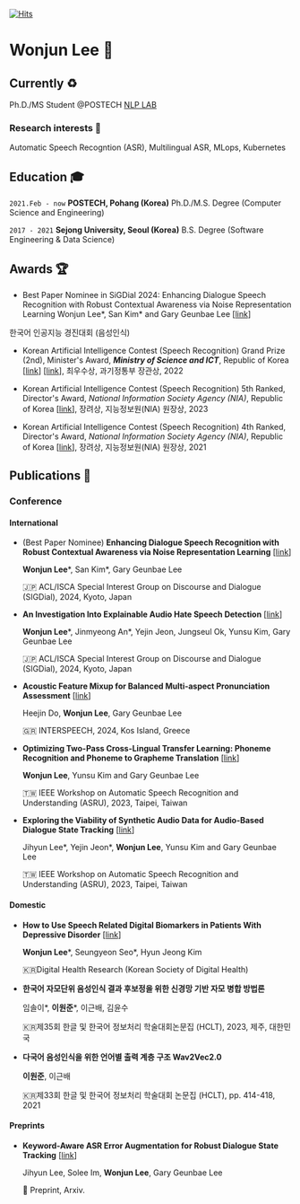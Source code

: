 
[![Hits](https://hits.seeyoufarm.com/api/count/incr/badge.svg?url=https%3A%2F%2Fgithub.com%2F21jun&count_bg=%23364AB2&title_bg=%23272727&icon=github.svg&icon_color=%23FFFFFF&title=hits&edge_flat=true)](https://hits.seeyoufarm.com)
<!--
**21jun/21jun** is a ✨ _special_ ✨ repository because its `README.md` (this file) appears on your GitHub profile.

Here are some ideas to get you started:

- 🔭 I’m currently working on ...
- 🌱 I’m currently learning ...
- 👯 I’m looking to collaborate on ...
- 🤔 I’m looking for help with ...
- 💬 Ask me about ...
- 📫 How to reach me: ...
- 😄 Pronouns: ...
- ⚡ Fun fact: ...
-->
# Wonjun Lee 🌊


## Currently ♻️

Ph.D./MS Student @POSTECH <a href="https://nlp.postech.ac.kr">NLP LAB</a>


### Research interests 🎯

Automatic Speech Recogntion (ASR), Multilingual ASR, MLops, Kubernetes

## Education 🎓


`2021.Feb - now`
__POSTECH, Pohang (Korea)__
Ph.D./M.S. Degree (Computer Science and Engineering)


`2017 - 2021`
__Sejong University, Seoul (Korea)__
B.S. Degree (Software Engineering & Data Science)




## Awards 🏆

- Best Paper Nominee in SiGDial 2024: Enhancing Dialogue Speech Recognition with Robust Contextual Awareness via Noise Representation Learning
  Wonjun Lee*, San Kim* and Gary Geunbae Lee [<a href="https://2024.sigdial.org/award/">link</a>]


한국어 인공지능 경진대회 (음성인식)

- Korean Artificial Intelligence Contest (Speech Recognition) Grand Prize (2nd), Minister's Award, ***Ministry of Science and ICT***, Republic of Korea [<a href="https://youtu.be/yVD7zkpwxDo">link</a>]  [<a href="https://www.aitimes.kr/news/articleView.html?idxno=26202">link</a>], 최우수상, 과기정통부 장관상, 2022

- Korean Artificial Intelligence Contest (Speech Recognition) 5th Ranked, Director's Award, *National Information Society Agency (NIA)*, Republic of Korea
[<a href="https://competition.aihub.or.kr/notice/noticeDetail/101">link</a>], 장려상, 지능정보원(NIA) 원장상, 2023

- Korean Artificial Intelligence Contest (Speech Recognition) 4th Ranked, Director's Award, *National Information Society Agency (NIA)*, Republic of Korea [<a href="https://m.etnews.com/20211216000213?obj=Tzo4OiJzdGRDbGFzcyI6Mjp7czo3OiJyZWZlcmVyIjtOO3M6NzoiZm9yd2FyZCI7czoxMzoid2ViIHRvIG1vYmlsZSI7fQ%3D%3D">link</a>], 장려상, 지능정보원(NIA) 원장상, 2021




## Publications 📜

### Conference 

#### International

- (Best Paper Nominee) __Enhancing Dialogue Speech Recognition with Robust Contextual Awareness via Noise Representation Learning__  [<a href="https://aclanthology.org/2024.sigdial-1.30/">link</a>]

  **Wonjun Lee***, San Kim*, Gary Geunbae Lee
  
  🇯🇵 ACL/ISCA Special Interest Group on Discourse and Dialogue (SIGDial), 2024, Kyoto, Japan
  

- __An Investigation Into Explainable Audio Hate Speech Detection__  [<a href="https://aclanthology.org/2024.sigdial-1.45/">link</a>] 

  **Wonjun Lee***, Jinmyeong An*, Yejin Jeon, Jungseul Ok, Yunsu Kim, Gary Geunbae Lee

  🇯🇵 ACL/ISCA Special Interest Group on Discourse and Dialogue (SIGDial), 2024, Kyoto, Japan
  
- __Acoustic Feature Mixup for Balanced Multi-aspect Pronunciation Assessment__  [<a href="https://arxiv.org/abs/2406.15723">link</a>]

  Heejin Do, **Wonjun Lee**, Gary Geunbae Lee

  🇬🇷 INTERSPEECH, 2024, Kos Island, Greece

- __Optimizing Two-Pass Cross-Lingual Transfer Learning: Phoneme Recognition and Phoneme to Grapheme Translation__  [<a href="https://arxiv.org/abs/2312.03312">link</a>]

  **Wonjun Lee**, Yunsu Kim and Gary Geunbae Lee

  🇹🇼 IEEE Workshop on Automatic Speech Recognition and Understanding (ASRU), 2023, Taipei, Taiwan


- __Exploring the Viability of Synthetic Audio Data for Audio-Based Dialogue State Tracking__ [<a href="https://arxiv.org/abs/2312.01842">link</a>]

  Jihyun Lee*, Yejin Jeon*, **Wonjun Lee**, Yunsu Kim and Gary Geunbae Lee

  🇹🇼 IEEE Workshop on Automatic Speech Recognition and Understanding (ASRU), 2023, Taipei, Taiwan




#### Domestic
- __How to Use Speech Related Digital Biomarkers in Patients With Depressive Disorder__ [<a href="https://e-dhr.org/DOIx.php?id=10.61499/dhr.2024.2.e2">link</a>]

  **Wonjun Lee***, Seungyeon Seo*, Hyun Jeong Kim

  🇰🇷Digital Health Research (Korean Society of Digital Health)

- __한국어 자모단위 음성인식 결과 후보정을 위한 신경망 기반 자모 병합 방법론__

  임솔이*, **이원준***, 이근배, 김윤수
  
  🇰🇷제35회 한글 및 한국어 정보처리 학술대회논문집 (HCLT), 2023, 제주, 대한민국

- __다국어 음성인식을 위한 언어별 출력 계층 구조 Wav2Vec2.0__

  **이원준**, 이근배

  🇰🇷제33회 한글 및 한국어 정보처리 학술대회 논문집 (HCLT), pp. 414-418, 2021


#### Preprints

- __Keyword-Aware ASR Error Augmentation for Robust Dialogue State Tracking__ [<a href="https://arxiv.org/abs/2409.06263">link</a>]

  Jihyun Lee, Solee Im, **Wonjun Lee**, Gary Geunbae Lee

  📄 Preprint, Arxiv.
<!-- ### Footer

Last updated: May 2013 -->



